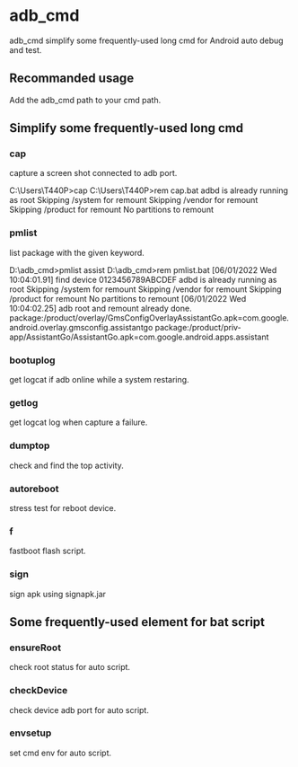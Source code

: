 # adb_cmd

adb_cmd simplify some frequently-used long cmd for Android auto debug and test.

## Recommanded usage

Add the adb_cmd path to your cmd path.

## Simplify some frequently-used long cmd

### cap

capture a screen shot connected to adb port.

C:\Users\T440P>cap
C:\Users\T440P>rem cap.bat
adbd is already running as root
Skipping /system for remount
Skipping /vendor for remount
Skipping /product for remount
No partitions to remount


### pmlist

list package with the given keyword.

D:\adb_cmd>pmlist assist
D:\adb_cmd>rem pmlist.bat
[06/01/2022 Wed 10:04:01.91] find device 0123456789ABCDEF
adbd is already running as root
Skipping /system for remount
Skipping /vendor for remount
Skipping /product for remount
No partitions to remount
[06/01/2022 Wed 10:04:02.25] adb root and remount already done.
package:/product/overlay/GmsConfigOverlayAssistantGo.apk=com.google.android.overlay.gmsconfig.assistantgo
package:/product/priv-app/AssistantGo/AssistantGo.apk=com.google.android.apps.assistant

### bootuplog

get logcat if adb online while a system restaring.

### getlog

get logcat log when capture a failure.

### dumptop

check and find the top activity.

### autoreboot

stress test for reboot device.

### f

fastboot flash script.

### sign

sign apk using signapk.jar 


## Some frequently-used element for bat script

### ensureRoot

check root status for auto script.

### checkDevice

check device adb port for auto script.

### envsetup

set cmd env for auto script.
